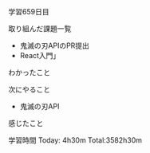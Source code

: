 学習659日目

取り組んだ課題一覧

- 鬼滅の刃APIのPR提出
- React入門」

わかったこと

次にやること

- 鬼滅の刃API

感じたこと

学習時間 Today: 4h30m Total:3582h30m